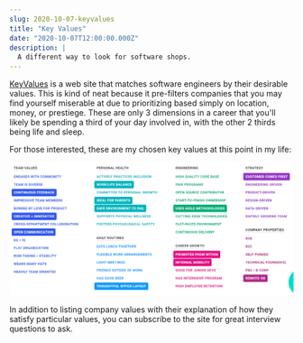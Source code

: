 ```yaml
---
slug: 2020-10-07-keyvalues
title: "Key Values"
date: "2020-10-07T12:00:00.000Z"
description: |
  A different way to look for software shops.
---
```


[KeyValues](https://www.keyvalues.com/) is a web site that matches software engineers by their desirable values. This is kind of neat because it pre-filters companies that you may find yourself miserable at due to prioritizing based simply on location, money, or prestiege. These are only 3 dimensions in a career that you'll likely be spending a third of your day involved in, with the other 2 thirds being life and sleep.

<!--truncate-->

For those interested, these are my chosen key values at this point in my life:

![My Key Values](2020-10-07-keyvalues/keyvalues.png)

In addition to listing company values with their explanation of how they satisfy particular values, you can subscribe to the site for great interview questions to ask.
